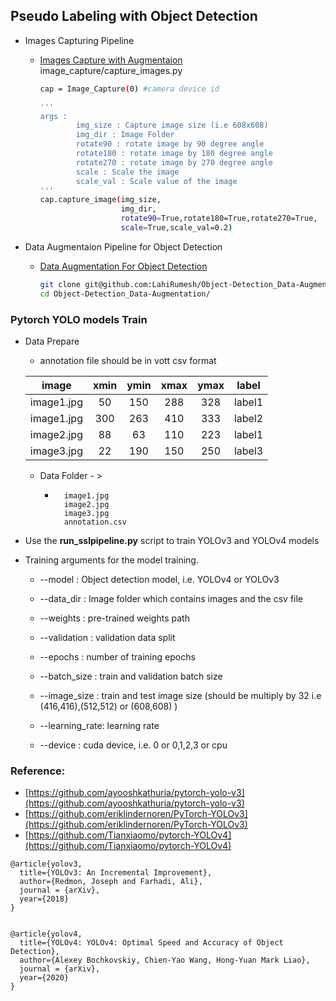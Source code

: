 ## Pseudo Labeling with Object Detection

- Images Capturing Pipeline

    - [Images Capture with Augmentaion ](https://github.com/LahiRumesh/SSL_Vision_Pipeline/tree/main/image_capture) image_capture/capture_images.py
        ```bash
        cap = Image_Capture(0) #camera device id

        '''
        args : 
                img_size : Capture image size (i.e 608x608)
                img_dir : Image Folder
                rotate90 : rotate image by 90 degree angle
                rotate180 : rotate image by 180 degree angle
                rotate270 : rotate image by 270 degree angle
                scale : Scale the image
                scale_val : Scale value of the image
        '''
        cap.capture_image(img_size, 
                          img_dir,
                          rotate90=True,rotate180=True,rotate270=True,
                          scale=True,scale_val=0.2)
   
        ```

- Data Augmentaion Pipeline for Object Detection 

    - [Data Augmentation For Object Detection](https://github.com/LahiRumesh/Object-Detection_Data-Augmentation)
        ```bash
        git clone git@github.com:LahiRumesh/Object-Detection_Data-Augmentation.git
        cd Object-Detection_Data-Augmentation/
         ```


### Pytorch YOLO models Train 
- Data Prepare
    - annotation file should be in vott csv format

    | image | xmin | ymin | xmax | ymax | label 
    | :---: | :---: | :---: | :---: | :---: | :---:
    | image1.jpg | 50 | 150 | 288 | 328 | label1 | 
    | image1.jpg | 300 | 263 | 410 | 333 | label2 | 
    | image2.jpg | 88 | 63 | 110 | 223 | label1 |
    | image3.jpg | 22 | 190 | 150 | 250 | label3 |

    - Data Folder - >  

        -       image1.jpg 
                image2.jpg
                image3.jpg
                annotation.csv
- Use the **run_sslpipeline.py** script to  train YOLOv3 and YOLOv4 models 

- Training arguments for the model training.

    - --model : Object detection model, i.e. YOLOv4 or YOLOv3 

    - --data_dir : Image folder which contains images and the csv file

    - --weights : pre-trained weights path 

    - --validation : validation data split

    - --epochs : number of training epochs

    - --batch_size : train and validation batch size 

    - --image_size : train and test image size (should be multiply by 32  i.e (416,416),(512,512) or (608,608) )

    - --learning_rate: learning rate

    - --device : cuda device, i.e. 0 or 0,1,2,3 or cpu


### Reference:

- [https://github.com/ayooshkathuria/pytorch-yolo-v3](https://github.com/ayooshkathuria/pytorch-yolo-v3)
- [https://github.com/eriklindernoren/PyTorch-YOLOv3](https://github.com/eriklindernoren/PyTorch-YOLOv3)
- [https://github.com/Tianxiaomo/pytorch-YOLOv4](https://github.com/Tianxiaomo/pytorch-YOLOv4)
```
@article{yolov3,
  title={YOLOv3: An Incremental Improvement},
  author={Redmon, Joseph and Farhadi, Ali},
  journal = {arXiv},
  year={2018}
}
```
```

@article{yolov4,
  title={YOLOv4: YOLOv4: Optimal Speed and Accuracy of Object Detection},
  author={Alexey Bochkovskiy, Chien-Yao Wang, Hong-Yuan Mark Liao},
  journal = {arXiv},
  year={2020}
}
```
